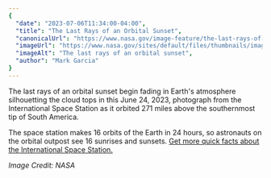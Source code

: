 ```yaml
---
{
  "date": "2023-07-06T11:34:00-04:00",
  "title": "The Last Rays of an Orbital Sunset",
  "canonicalUrl": "https://www.nasa.gov/image-feature/the-last-rays-of-an-orbital-sunset",
  "imageUrl": "https://www.nasa.gov/sites/default/files/thumbnails/image/iss069e025337.jpg",
  "imageAlt": "The last rays of an orbital sunset",
  "author": "Mark Garcia"
}
---
```


The last rays of an orbital sunset begin fading in Earth's atmosphere silhouetting the cloud tops in this June 24, 2023, photograph from the International Space Station as it orbited 271 miles above the southernmost tip of South America.

The space station makes 16 orbits of the Earth in 24 hours, so astronauts on the orbital outpost see 16 sunrises and sunsets. [Get more quick facts about the International Space Station.](https://www.nasa.gov/feature/facts-and-figures)

_Image Credit: NASA_
